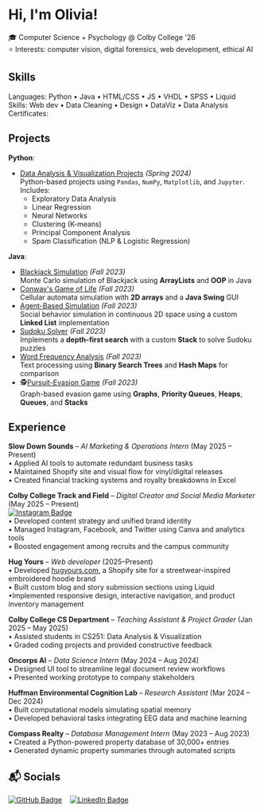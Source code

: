 
# Hi, I'm Olivia!

🎓 Computer Science + Psychology @ Colby College '26 <br>
⭐️ Interests: computer vision, digital forensics, web development, ethical AI

## Skills
Languages: Python • Java • HTML/CSS • JS • VHDL • SPSS • Liquid <br>
Skills: Web dev • Data Cleaning • Design • DataViz • Data Analysis <br>
Certificates: 

## Projects
**Python**:
- [Data Analysis & Visualization Projects](https://github.com/ordohe/data-viz-projects) *(Spring 2024)*  
  Python-based projects using `Pandas`, `NumPy`, `Matplotlib`, and `Jupyter`. Includes:
  - Exploratory Data Analysis  
  - Linear Regression  
  - Neural Networks  
  - Clustering (K-means)  
  - Principal Component Analysis  
  - Spam Classification (NLP & Logistic Regression)  

**Java**:
- [Blackjack Simulation](https://github.com/ordohe/dsa-projects/tree/main/blackjack_simulation) *(Fall 2023)*  
  Monte Carlo simulation of Blackjack using **ArrayLists** and **OOP** in Java  
- [Conway's Game of Life](https://github.com/ordohe/dsa-projects/tree/main/conways_game_of_life) *(Fall 2023)*  
  Cellular automata simulation with **2D arrays** and a **Java Swing** GUI  
- [Agent-Based Simulation](https://github.com/ordohe/dsa-projects/tree/main/agent-based-simulation) *(Fall 2023)*  
  Social behavior simulation in continuous 2D space using a custom **Linked List** implementation  
- [Sudoku Solver](https://github.com/ordohe/dsa-projects/tree/main/sudoku_solver) *(Fall 2023)*  
  Implements a **depth-first search** with a custom **Stack** to solve Sudoku puzzles  
- [Word Frequency Analysis](https://github.com/ordohe/dsa-projects/tree/main/word_frequency_bst) *(Fall 2023)*  
  Text processing using **Binary Search Trees** and **Hash Maps** for comparison  
- 🕵[Pursuit-Evasion Game](https://github.com/ordohe/dsa-projects/tree/main/pursuit-evasion) *(Fall 2023)*  
  Graph-based evasion game using **Graphs**, **Priority Queues**, **Heaps**, **Queues**, and **Stacks**

## Experience

**Slow Down Sounds** – *AI Marketing & Operations Intern* (May 2025 – Present)  
• Applied AI tools to automate redundant business tasks  
• Maintained Shopify site and visual flow for vinyl/digital releases  
• Created financial tracking systems and royalty breakdowns in Excel  

**Colby College Track and Field** – *_Digital Creator and Social Media Marketer_* (May 2025 – Present)  
[<img src="https://img.shields.io/badge/Instagram-colbytf-E4405F?style=flat&logo=instagram&logoColor=white" alt="Instagram Badge">](https://www.instagram.com/colbytf) <br>
• Developed content strategy and unified brand identity  
• Managed Instagram, Facebook, and Twitter using Canva and analytics tools  
• Boosted engagement among recruits and the campus community  

**Hug Yours** – *Web developer* (2025–Present)  
• Developed [hugyours.com](https://hugyours.com), a Shopify site for a streetwear-inspired embroidered hoodie brand  
• Built custom blog and story submission sections using Liquid  
•Implemented responsive design, interactive navigation, and product inventory management

**Colby College CS Department** – *Teaching Assistant & Project Grader* (Jan 2025 – May 2025)  
• Assisted students in CS251: Data Analysis & Visualization  
• Graded coding projects and provided constructive feedback  

**Oncorps AI** – *Data Science Intern* (May 2024 – Aug 2024)  
• Designed UI tool to streamline legal document review workflows  
• Presented working prototype to company stakeholders  

**Huffman Environmental Cognition Lab** – *Research Assistant* (Mar 2024 – Dec 2024)  
• Built computational models simulating spatial memory  
• Developed behavioral tasks integrating EEG data and machine learning  

**Compass Realty** – *Database Management Intern* (May 2023 – Aug 2023)  
• Created a Python-powered property database of 30,000+ entries  
• Generated dynamic property summaries through automated scripts  

## 📬 Socials  
[<img src="https://img.shields.io/badge/GitHub-181717?style=for-the-badge&logo=github&logoColor=white" alt="GitHub Badge">](https://github.com/ordohe)
&nbsp;&nbsp;
[<img src="https://img.shields.io/badge/LinkedIn-0077B5?style=for-the-badge&logo=linkedin&logoColor=white" alt="LinkedIn Badge">](https://www.linkedin.com/in/oliviardoherty/)

